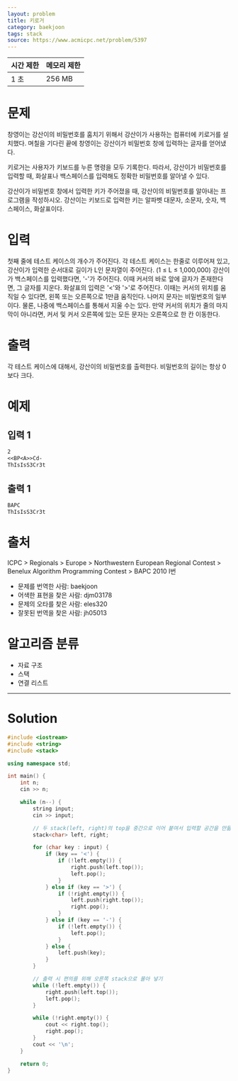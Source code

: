```yaml
---
layout: problem
title: 키로거
category: baekjoon
tags: stack
source: https://www.acmicpc.net/problem/5397
---
```


| 시간 제한 | 메모리 제한 |
| --- | --- |
| 1 초 | 256 MB |

# 문제

창영이는 강산이의 비밀번호를 훔치기 위해서 강산이가 사용하는 컴퓨터에 키로거를 설치했다. 며칠을 기다린 끝에 창영이는 강산이가 비밀번호 창에 입력하는 글자를 얻어냈다.

키로거는 사용자가 키보드를 누른 명령을 모두 기록한다. 따라서, 강산이가 비밀번호를 입력할 때, 화살표나 백스페이스를 입력해도 정확한 비밀번호를 알아낼 수 있다.

강산이가 비밀번호 창에서 입력한 키가 주어졌을 때, 강산이의 비밀번호를 알아내는 프로그램을 작성하시오. 강산이는 키보드로 입력한 키는 알파벳 대문자, 소문자, 숫자, 백스페이스, 화살표이다.

# 입력

첫째 줄에 테스트 케이스의 개수가 주어진다. 각 테스트 케이스는 한줄로 이루어져 있고, 강산이가 입력한 순서대로 길이가 L인 문자열이 주어진다. (1 ≤ L ≤ 1,000,000) 강산이가 백스페이스를 입력했다면, '-'가 주어진다. 이때 커서의 바로 앞에 글자가 존재한다면, 그 글자를 지운다. 화살표의 입력은 '<'와 '>'로 주어진다. 이때는 커서의 위치를 움직일 수 있다면, 왼쪽 또는 오른쪽으로 1만큼 움직인다. 나머지 문자는 비밀번호의 일부이다. 물론, 나중에 백스페이스를 통해서 지울 수는 있다. 만약 커서의 위치가 줄의 마지막이 아니라면, 커서 및 커서 오른쪽에 있는 모든 문자는 오른쪽으로 한 칸 이동한다.

# 출력

각 테스트 케이스에 대해서, 강산이의 비밀번호를 출력한다. 비밀번호의 길이는 항상 0보다 크다.

# 예제

## 입력 1

```txt
2
<<BP<A>>Cd-
ThIsIsS3Cr3t
```

## 출력 1

```txt
BAPC
ThIsIsS3Cr3t
```

# 출처

ICPC > Regionals > Europe > Northwestern European Regional Contest > Benelux Algorithm Programming Contest > BAPC 2010 I번

- 문제를 번역한 사람: baekjoon
- 어색한 표현을 찾은 사람: djm03178
- 문제의 오타를 찾은 사람: eles320
- 잘못된 번역을 찾은 사람: jh05013

# 알고리즘 분류

- 자료 구조
- 스택
- 연결 리스트

---

# Solution

```cpp
#include <iostream>
#include <string>
#include <stack>

using namespace std;

int main() {
    int n;
    cin >> n;

    while (n--) {
        string input;
        cin >> input;

        // 두 stack(left, right)의 top을 중간으로 이어 붙여서 입력할 공간을 만듦
        stack<char> left, right;

        for (char key : input) {
            if (key == '<') {
                if (!left.empty()) {
                    right.push(left.top());
                    left.pop();
                }
            } else if (key == '>') {
                if (!right.empty()) {
                    left.push(right.top());
                    right.pop();
                }
            } else if (key == '-') {
                if (!left.empty()) {
                    left.pop();
                }
            } else {
                left.push(key);
            }
        }

        // 출력 시 편의를 위해 오른쪽 stack으로 몰아 넣기
        while (!left.empty()) {
            right.push(left.top());
            left.pop();
        }

        while (!right.empty()) {
            cout << right.top();
            right.pop();
        }
        cout << '\n';
    }

    return 0;
}
```
